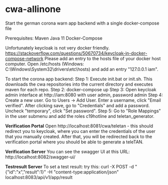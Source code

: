 # cwa-allinone
Start the german corona warn app backend with a single docker-compose file

Prerequisites:
Maven
Java 11
Docker-Compose


Unfortunately keycloak is not very docker friendly. 
https://stackoverflow.com/questions/50670734/keycloak-in-docker-compose-network
Please add an entry to the hosts file of your docker host computer. Open /etc/hosts (Windows: C:\Windows\System32\drivers\etc\hosts) and add an entry "127.0.0.1 iam".

To start the corona app backend:
Step 1: Execute init.bat or init.sh. This downloads the cwa repositories into the current directory and executes maven for each repo.
Step 2: docker-compose up 
Step 3: Open keycloak admin interface at http://iam:8080 with user admin, password admin
Step 4: Create a new user. Go to Users -> Add User. Enter a username, click "Email verified". After clicking save, go to "Credentials" and add a password. Uncheck "temporary", click "Set password".
Step 5: Go to "Role Mappings" in the user submenu and add the roles c19hotline and teletan_generator.

__Verification Portal__
Open http://localhost:8081/cwa/teletan - this should redirect you to keycloak, where you can enter the credentials of the user that you manually created.
After that, you will be redirected back to the verification portal where you should be able to generate a teleTAN.

__Verification Server__
You can see the swagger UI at this URL: http://localhost:8082/swagger-ui/

__Testresult Server__
To set a test result: try this:
curl -X POST -d "{\"id\":\"x\",\"result\":1}" -H "content-type:application/json" localhost:8083/api/v1/app/result